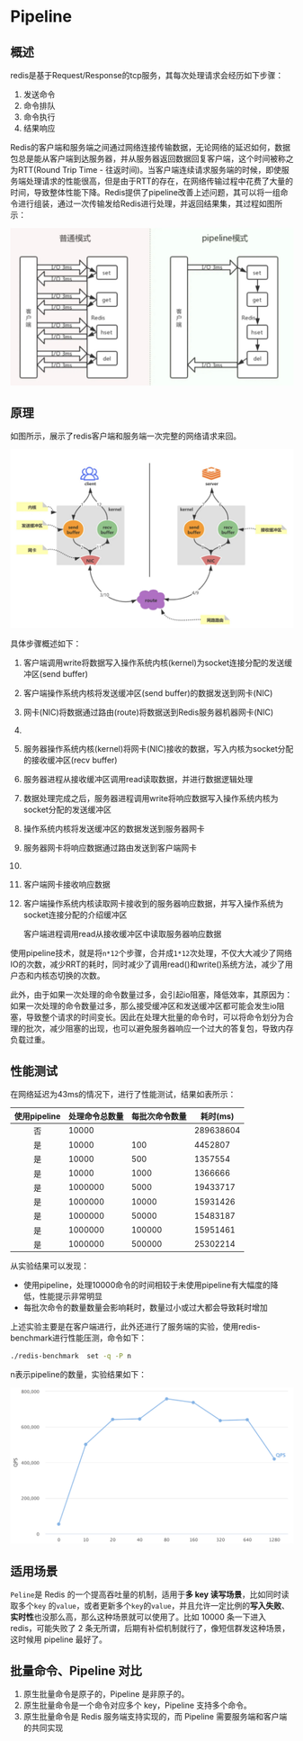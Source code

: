 # Pipeline

## 概述

redis是基于Request/Response的tcp服务，其每次处理请求会经历如下步骤：

1. 发送命令
2. 命令排队
3. 命令执行
4. 结果响应

Redis的客户端和服务端之间通过网络连接传输数据，无论网络的延迟如何，数据包总是能从客户端到达服务器，并从服务器返回数据回复客户端，这个时间被称之为RTT(Round Trip Time - 往返时间)。当客户端连续请求服务端的时候，即使服务端处理请求的性能很高，但是由于RTT的存在，在网络传输过程中花费了大量的时间，导致整体性能下降。Redis提供了pipeline改善上述问题，其可以将一组命令进行组装，通过一次传输发给Redis进行处理，并返回结果集，其过程如图所示：

<img src="pipeline.assets/image-20211020102947766.png" alt="image-20211020102947766" style="zoom:50%;" />

## 原理

如图所示，展示了redis客户端和服务端一次完整的网络请求来回。

<img src="pipeline.assets/image-20211020103559547.png" alt="image-20211020103559547" style="zoom:50%;" />

具体步骤概述如下：
1. 客户端调用write将数据写入操作系统内核(kernel)为socket连接分配的发送缓冲区(send buffer)

2. 客户端操作系统内核将发送缓冲区(send buffer)的数据发送到网卡(NIC)

3. 网卡(NIC)将数据通过路由(route)将数据送到Redis服务器机器网卡(NIC)

4. 

5. 服务器操作系统内核(kernel)将网卡(NIC)接收的数据，写入内核为socket分配的接收缓冲区(recv buffer)

6. 服务器进程从接收缓冲区调用read读取数据，并进行数据逻辑处理

7. 数据处理完成之后，服务器进程调用write将响应数据写入操作系统内核为socket分配的发送缓冲区

8. 操作系统内核将发送缓冲区的数据发送到服务器网卡

9. 服务器网卡将响应数据通过路由发送到客户端网卡

10. 

11. 客户端网卡接收响应数据

12. 客户端操作系统内核读取网卡接收到的服务器响应数据，并写入操作系统为socket连接分配的介绍缓冲区

    客户端进程调用read从接收缓冲区中读取服务器响应数据

使用pipeline技术，就是将`n*12`个步骤，合并成`1*12`次处理，不仅大大减少了网络IO的次数，减少RRT的耗时，同时减少了调用read()和write()系统方法，减少了用户态和内核态切换的次数。

此外，由于如果一次处理的命令数量过多，会引起io阻塞，降低效率，其原因为：如果一次处理的命令数量过多，那么接受缓冲区和发送缓冲区都可能会发生io阻塞，导致整个请求的时间变长。因此在处理大批量的命令时，可以将命令划分为合理的批次，减少阻塞的出现，也可以避免服务器响应一个过大的答复包，导致内存负载过重。

## 性能测试

在网络延迟为43ms的情况下，进行了性能测试，结果如表所示：

| 使用pipeline | 处理命令总数量 | 每批次命令数量 | 耗时(ms)  |
| :----------: | :------------- | -------------- | --------- |
|      否      | 10000          |                | 289638604 |
|      是      | 10000          | 100            | 4452807   |
|      是      | 10000          | 500            | 1357554   |
|      是      | 10000          | 1000           | 1366666   |
|      是      | 1000000        | 5000           | 19433717  |
|      是      | 1000000        | 10000          | 15931426  |
|      是      | 1000000        | 50000          | 15483187  |
|      是      | 1000000        | 100000         | 15951461  |
|      是      | 1000000        | 500000         | 25302214  |

从实验结果可以发现：

* 使用pipeline，处理10000命令的时间相较于未使用pipeline有大幅度的降低，性能提示非常明显
* 每批次命令的数量数量会影响耗时，数量过小或过大都会导致耗时增加

上述实验主要是在客户端进行，此外还进行了服务端的实验，使用redis-benchmark进行性能压测，命令如下：

~~~sh
./redis-benchmark  set -q -P n
~~~

n表示pipeline的数量，实验结果如下：

<img src="pipeline.assets/image-20211020113826688.png" alt="image-20211020113826688" style="zoom:50%;" />

## 适用场景

`Peline`是 Redis 的一个提高吞吐量的机制，适用于**多 key 读写场景**，比如同时读取多个`key` 的`value`，或者更新多个`key`的`value`，并且允许一定比例的**写入失败**、**实时性**也没那么高，那么这种场景就可以使用了。比如 10000 条一下进入 redis，可能失败了 2 条无所谓，后期有补偿机制就行了，像短信群发这种场景，这时候用 pipeline 最好了。

## 批量命令、Pipeline 对比

1. 原生批量命令是原子的，Pipeline 是非原子的。
2. 原生批量命令是一个命令对应多个 key，Pipeline 支持多个命令。
3. 原生批量命令是 Redis 服务端支持实现的，而 Pipeline 需要服务端和客户端的共同实现
